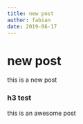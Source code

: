 ```yaml
---
title: new post
author: fabian
date: 2019-06-17
---
```


# new post
this is a new post

### h3 test
this is an awesome post